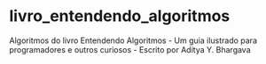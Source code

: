 # livro_entendendo_algoritmos
Algoritmos do livro Entendendo Algoritmos - Um guia ilustrado para programadores e outros curiosos - Escrito por Aditya Y. Bhargava
